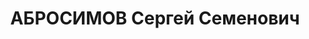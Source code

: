 ---
title: АБРОСИМОВ Сергей Семенович
description: "1895 р. народження, с. Куртамши Челябінського повіту, росіянин, із робітників,\
  \ освіта початкова, проживав у м. Миколаєві. Працівник заводу ім. А. Марті. \n \
  \ Заарештований 14.10.1937 р. Військовою Колегією Верховного Суду СРСР 08.12.1937\
  \ р. засуджений до розстрілу. Страчений 09.12.1937 р. Місце поховання невідомо.\
  \ \n  Реабілітований у 1957 р."
---